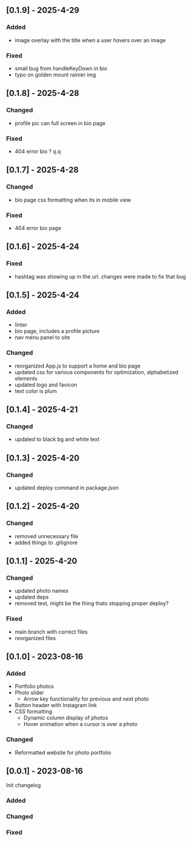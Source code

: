 ## [0.1.9] - 2025-4-29

### Added

- image overlay with the title when a user hovers over an image

### Fixed

- small bug from handleKeyDown in bio
- typo on golden mount rainier img

## [0.1.8] - 2025-4-28

### Changed

- profile pic can full screen in bio page

### Fixed

- 404 error bio ? q.q

## [0.1.7] - 2025-4-28

### Changed

- bio page css formatting when its in mobile view

### Fixed

- 404 error bio page

## [0.1.6] - 2025-4-24

### Fixed

- hashtag was showing up in the url. changes were made to fix that bug

## [0.1.5] - 2025-4-24

### Added

- linter
- bio page, includes a profile picture
- nav menu panel to site

### Changed

- reorganized App.js to support a home and bio page
- updated css for various components for optimization, alphabetized elements
- updated logo and favicon
- text color is plum

## [0.1.4] - 2025-4-21

### Changed

- updated to black bg and white text

## [0.1.3] - 2025-4-20

### Changed

- updated deploy command in package.json

## [0.1.2] - 2025-4-20

### Changed

- removed unnecessary file
- added things to .gitignore

## [0.1.1] - 2025-4-20

### Changed

- updated photo names
- updated deps
- removed test, might be the thing thats stopping proper deploy?

### Fixed

- main branch with correct files
- reorganized files

## [0.1.0] - 2023-08-16

### Added

- Portfolio photos
- Photo slider
  - Arrow key functionality for previous and next photo
- Button header with Instagram link
- CSS formatting
  - Dynamic column display of photos
  - Hover animation when a cursor is over a photo

### Changed

- Reformatted website for photo portfolio

## [0.0.1] - 2023-08-16

Init changelog

### Added

### Changed

### Fixed
